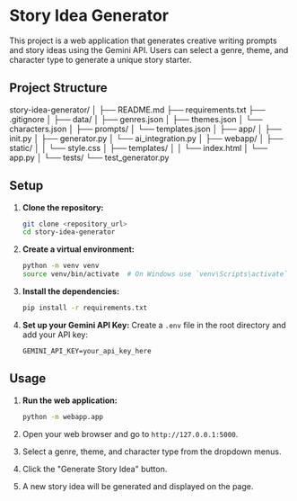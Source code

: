 # Story Idea Generator

This project is a web application that generates creative writing prompts and story ideas using the Gemini API. Users can select a genre, theme, and character type to generate a unique story starter.

## Project Structure


story-idea-generator/
│
├── README.md
├── requirements.txt
├── .gitignore
│
├── data/
│   ├── genres.json
│   ├── themes.json
│   └── characters.json
│
├── prompts/
│   └── templates.json
│
├── app/
│   ├── init.py
│   ├── generator.py
│   └── ai_integration.py
│
├── webapp/
│   ├── static/
│   │   └── style.css
│   ├── templates/
│   │   └── index.html
│   └── app.py
│
└── tests/
└── test_generator.py


## Setup

1.  **Clone the repository:**
    ```bash
    git clone <repository_url>
    cd story-idea-generator
    ```

2.  **Create a virtual environment:**
    ```bash
    python -m venv venv
    source venv/bin/activate  # On Windows use `venv\Scripts\activate`
    ```

3.  **Install the dependencies:**
    ```bash
    pip install -r requirements.txt
    ```

4.  **Set up your Gemini API Key:**
    Create a `.env` file in the root directory and add your API key:
    ```
    GEMINI_API_KEY=your_api_key_here
    ```

## Usage

1.  **Run the web application:**
    ```bash
    python -m webapp.app
    ```

2.  Open your web browser and go to `http://127.0.0.1:5000`.

3.  Select a genre, theme, and character type from the dropdown menus.

4.  Click the "Generate Story Idea" button.

5.  A new story idea will be generated and displayed on the page.
